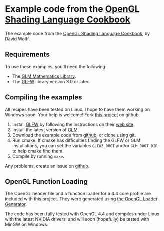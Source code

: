Example code from the [OpenGL Shading Language Cookbook][cookbook]
=========================================================

The example code from the [OpenGL Shading Language Cookbook][cookbook], 
by David Wolff.   

Requirements
-------------
To use these examples, you'll need the following:

* The [GLM Mathematics Library][GLM].
* The [GLFW][] library version 3.0 or later.
  
Compiling the examples
----------------------
All recipes have been tested on Linux.  I hope to have
them working on Windows soon.  Your help is welcome!  Fork 
[this project][ghcookbook] on github.

1.  Install [GLFW][] by following the instructions on their [web site][GLFW].
2.  Install the latest version of [GLM][].
3.  Download the example code from [github][ghcookbook], or clone using git.
4.  Run cmake.  If cmake has difficulties finding the GLFW or GLM installations,
    you can set the variables `GLFW3_ROOT` and/or `GLM_ROOT_DIR` to help
    cmake find them.
5.  Compile by running `make`.

Any problems, create an issue on [github][ghcookbook].

OpenGL Function Loading
-----------------------

The OpenGL header file and a function loader for a 4.4 core profile are
included with this project.  They were generated using 
[the OpenGL Loader Generator][GLLoadGen].

The code has been fully tested with OpenGL 4.4 and 
compiles under Linux with the latest NVIDIA drivers, and will soon (hopefully) 
be tested with MinGW on Windows. 

[GLM]: http://glm.g-truc.net
[GLFW]:  http://glfw.org
[ghcookbook]:  http://github.com/daw42/glslcookbook
[cookbook]: http://www.packtpub.com/opengl-4-0-shading-language-cookbook/book
[GLLoadGen]:  https://bitbucket.org/alfonse/glloadgen/wiki/Home
